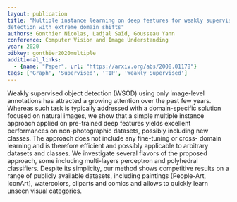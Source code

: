 ```yaml
---
layout: publication
title: "Multiple instance learning on deep features for weakly supervised object
detection with extreme domain shifts"
authors: Gonthier Nicolas, Ladjal Saïd, Gousseau Yann
conference: Computer Vision and Image Understanding
year: 2020
bibkey: gonthier2020multiple
additional_links:
  - {name: "Paper", url: "https://arxiv.org/abs/2008.01178"}
tags: ['Graph', 'Supervised', 'TIP', 'Weakly Supervised']
---
```

Weakly supervised object detection (WSOD) using only image-level annotations has
attracted a growing attention over the past few years. Whereas such task is
typically addressed with a domain-specific solution focused on natural images,
we show that a simple multiple instance approach applied on pre-trained deep
features yields excellent performances on non-photographic datasets, possibly
including new classes. The approach does not include any fine-tuning or cross-
domain learning and is therefore efficient and possibly applicable to arbitrary
datasets and classes. We investigate several flavors of the proposed approach,
some including multi-layers perceptron and polyhedral classifiers. Despite its
simplicity, our method shows competitive results on a range of publicly
available datasets, including paintings (People-Art, IconArt), watercolors,
cliparts and comics and allows to quickly learn unseen visual categories.
